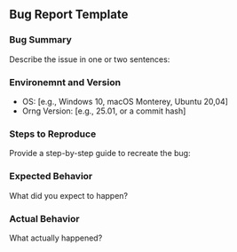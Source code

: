 
## Bug Report Template
### Bug Summary
Describe the issue in one or two sentences:


### Environemnt and Version
- OS: [e.g., Windows 10, macOS Monterey, Ubuntu 20,04]
- Orng Version: [e.g., 25.01, or a commit hash]

### Steps to Reproduce
Provide a step-by-step guide to recreate the bug:


### Expected Behavior
What did you expect to happen?


### Actual Behavior
What actually happened?

